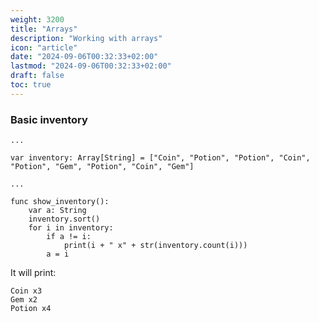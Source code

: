 ```yaml
---
weight: 3200
title: "Arrays"
description: "Working with arrays"
icon: "article"
date: "2024-09-06T00:32:33+02:00"
lastmod: "2024-09-06T00:32:33+02:00"
draft: false
toc: true
---
```



### Basic inventory

```gdscript
...

var inventory: Array[String] = ["Coin", "Potion", "Potion", "Coin", "Potion", "Gem", "Potion", "Coin", "Gem"]

...

func show_inventory():
	var a: String
	inventory.sort()
	for i in inventory:
		if a != i: 
			print(i + " x" + str(inventory.count(i)))
		a = i 
```

It will print:
```
Coin x3
Gem x2
Potion x4
```
